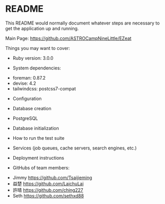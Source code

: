 # README

This README would normally document whatever steps are necessary to get the
application up and running.

Main Page: https://github.com/ASTROCampNineLittle/EZeat

Things you may want to cover:

* Ruby version: 3.0.0

* System dependencies:
- foreman: 0.87.2
- devise: 4.2
- tailwindcss: postcss7-compat

* Configuration

* Database creation
- PostgreSQL

* Database initialization

* How to run the test suite

* Services (job queues, cache servers, search engines, etc.)

* Deployment instructions

* GitHubs of team members:
- Jimmy	https://github.com/Tsaijieming
- 益楚	https://github.com/LaichuLai
- 許晴	https://github.com/ching227
- Seth	https://github.com/sethxd88
